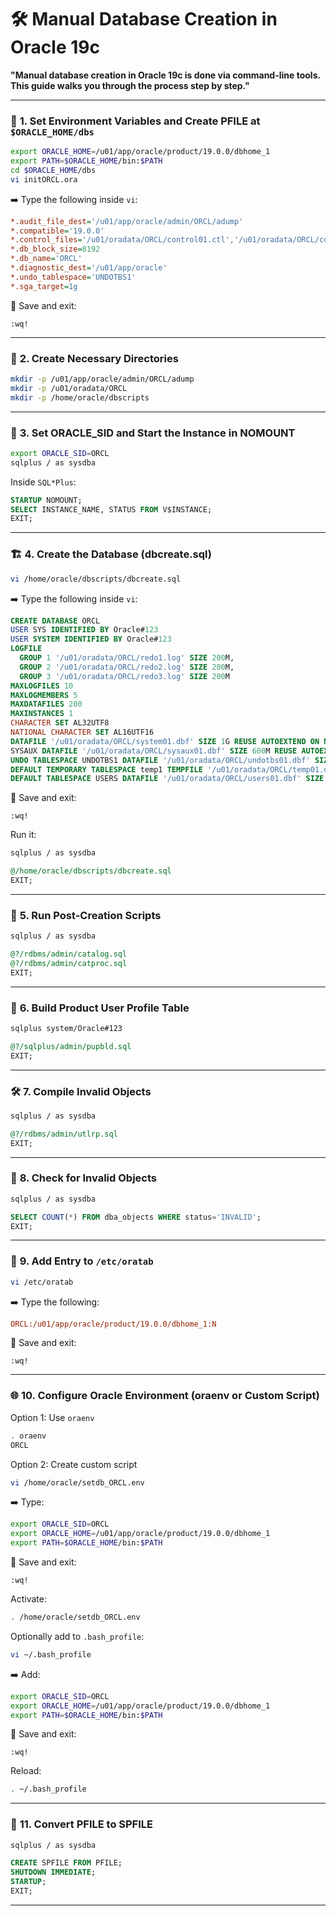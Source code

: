 # 🛠️ **Manual Database Creation in Oracle 19c**

**"Manual database creation in Oracle 19c is done via command-line tools. This guide walks you through the process step by step."**

---

### 🔧 **1. Set Environment Variables and Create PFILE at `$ORACLE_HOME/dbs`**

```bash
export ORACLE_HOME=/u01/app/oracle/product/19.0.0/dbhome_1
export PATH=$ORACLE_HOME/bin:$PATH
cd $ORACLE_HOME/dbs
vi initORCL.ora
```

➡️ Type the following inside `vi`:

```ini
*.audit_file_dest='/u01/app/oracle/admin/ORCL/adump'
*.compatible='19.0.0'
*.control_files='/u01/oradata/ORCL/control01.ctl','/u01/oradata/ORCL/control02.ctl'
*.db_block_size=8192
*.db_name='ORCL'
*.diagnostic_dest='/u01/app/oracle'
*.undo_tablespace='UNDOTBS1'
*.sga_target=1g
```

📝 Save and exit:

```
:wq!
```

---

### 📁 **2. Create Necessary Directories**

```bash
mkdir -p /u01/app/oracle/admin/ORCL/adump
mkdir -p /u01/oradata/ORCL
mkdir -p /home/oracle/dbscripts
```

---

### 🏁 **3. Set ORACLE\_SID and Start the Instance in NOMOUNT**

```bash
export ORACLE_SID=ORCL
sqlplus / as sysdba
```

Inside `SQL*Plus`:

```sql
STARTUP NOMOUNT;
SELECT INSTANCE_NAME, STATUS FROM V$INSTANCE;
EXIT;
```

---

### 🏗️ **4. Create the Database (dbcreate.sql)**

```bash
vi /home/oracle/dbscripts/dbcreate.sql
```

➡️ Type the following inside `vi`:

```sql
CREATE DATABASE ORCL
USER SYS IDENTIFIED BY Oracle#123
USER SYSTEM IDENTIFIED BY Oracle#123
LOGFILE
  GROUP 1 '/u01/oradata/ORCL/redo1.log' SIZE 200M,
  GROUP 2 '/u01/oradata/ORCL/redo2.log' SIZE 200M,
  GROUP 3 '/u01/oradata/ORCL/redo3.log' SIZE 200M
MAXLOGFILES 10
MAXLOGMEMBERS 5
MAXDATAFILES 200
MAXINSTANCES 1
CHARACTER SET AL32UTF8
NATIONAL CHARACTER SET AL16UTF16
DATAFILE '/u01/oradata/ORCL/system01.dbf' SIZE 1G REUSE AUTOEXTEND ON NEXT 100M MAXSIZE UNLIMITED
SYSAUX DATAFILE '/u01/oradata/ORCL/sysaux01.dbf' SIZE 600M REUSE AUTOEXTEND ON NEXT 100M MAXSIZE UNLIMITED
UNDO TABLESPACE UNDOTBS1 DATAFILE '/u01/oradata/ORCL/undotbs01.dbf' SIZE 200M AUTOEXTEND ON NEXT 100M MAXSIZE UNLIMITED
DEFAULT TEMPORARY TABLESPACE temp1 TEMPFILE '/u01/oradata/ORCL/temp01.dbf' SIZE 100M REUSE AUTOEXTEND ON NEXT 50M MAXSIZE UNLIMITED
DEFAULT TABLESPACE USERS DATAFILE '/u01/oradata/ORCL/users01.dbf' SIZE 200M AUTOEXTEND ON NEXT 100M MAXSIZE UNLIMITED;
```

📝 Save and exit:

```
:wq!
```

Run it:

```bash
sqlplus / as sysdba
```

```sql
@/home/oracle/dbscripts/dbcreate.sql
EXIT;
```

---

### 🧱 **5. Run Post-Creation Scripts**

```bash
sqlplus / as sysdba
```

```sql
@?/rdbms/admin/catalog.sql
@?/rdbms/admin/catproc.sql
EXIT;
```

---

### 🧩 **6. Build Product User Profile Table**

```bash
sqlplus system/Oracle#123
```

```sql
@?/sqlplus/admin/pupbld.sql
EXIT;
```

---

### 🛠️ **7. Compile Invalid Objects**

```bash
sqlplus / as sysdba
```

```sql
@?/rdbms/admin/utlrp.sql
EXIT;
```

---

### 🔎 **8. Check for Invalid Objects**

```bash
sqlplus / as sysdba
```

```sql
SELECT COUNT(*) FROM dba_objects WHERE status='INVALID';
EXIT;
```

---

### 📝 **9. Add Entry to `/etc/oratab`**

```bash
vi /etc/oratab
```

➡️ Type the following:

```ini
ORCL:/u01/app/oracle/product/19.0.0/dbhome_1:N
```

📝 Save and exit:

```
:wq!
```

---

### 🌐 **10. Configure Oracle Environment (oraenv or Custom Script)**

Option 1: Use `oraenv`

```bash
. oraenv
ORCL
```

Option 2: Create custom script

```bash
vi /home/oracle/setdb_ORCL.env
```

➡️ Type:

```bash
export ORACLE_SID=ORCL
export ORACLE_HOME=/u01/app/oracle/product/19.0.0/dbhome_1
export PATH=$ORACLE_HOME/bin:$PATH
```

📝 Save and exit:

```
:wq!
```

Activate:

```bash
. /home/oracle/setdb_ORCL.env
```

Optionally add to `.bash_profile`:

```bash
vi ~/.bash_profile
```

➡️ Add:

```bash
export ORACLE_SID=ORCL
export ORACLE_HOME=/u01/app/oracle/product/19.0.0/dbhome_1
export PATH=$ORACLE_HOME/bin:$PATH
```

📝 Save and exit:

```
:wq!
```

Reload:

```bash
. ~/.bash_profile
```

---

### 🔄 **11. Convert PFILE to SPFILE**

```bash
sqlplus / as sysdba
```

```sql
CREATE SPFILE FROM PFILE;
SHUTDOWN IMMEDIATE;
STARTUP;
EXIT;
```

---
